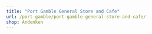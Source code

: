 ```yaml
---
title: "Port Gamble General Store and Cafe"
url: /port-gamble/port-gamble-general-store-and-cafe/
shop: Andenken
---
```

